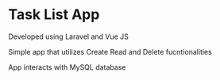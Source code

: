 # Task List App
Developed using Laravel and Vue JS

Simple app that utilizes Create Read and Delete fucntionalities

App interacts with MySQL database